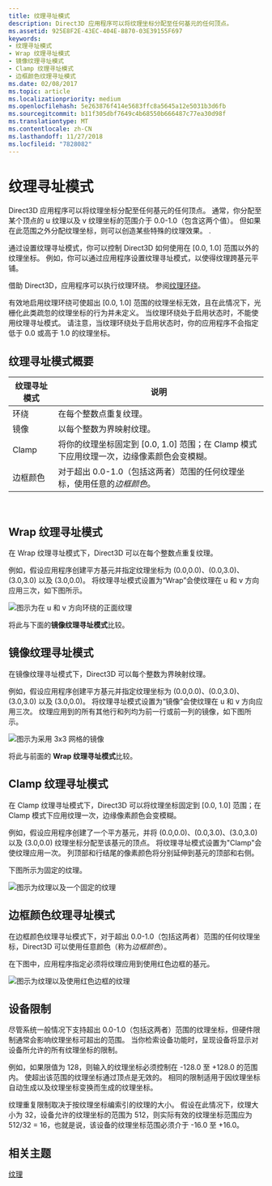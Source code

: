 ```yaml
---
title: 纹理寻址模式
description: Direct3D 应用程序可以将纹理坐标分配至任何基元的任何顶点。
ms.assetid: 925E8F2E-43EC-404E-8870-03E39155F697
keywords:
- 纹理寻址模式
- Wrap 纹理寻址模式
- 镜像纹理寻址模式
- Clamp 纹理寻址模式
- 边框颜色纹理寻址模式
ms.date: 02/08/2017
ms.topic: article
ms.localizationpriority: medium
ms.openlocfilehash: 5e263876f414e5683ffc8a5645a12e5031b3d6fb
ms.sourcegitcommit: b11f305dbf7649c4b68550b666487c77ea30d98f
ms.translationtype: MT
ms.contentlocale: zh-CN
ms.lasthandoff: 11/27/2018
ms.locfileid: "7828082"
---
```

# <a name="texture-addressing-modes"></a>纹理寻址模式


Direct3D 应用程序可以将纹理坐标分配至任何基元的任何顶点。 通常，你分配至某个顶点的 u 纹理以及 v 纹理坐标的范围介于 0.0-1.0（包含这两个值）。 但如果在此范围之外分配纹理坐标，则可以创造某些特殊的纹理效果。 .

通过设置纹理寻址模式，你可以控制 Direct3D 如何使用在 \[0.0, 1.0\] 范围以外的纹理坐标。 例如，你可以通过应用程序设置纹理寻址模式，以使得纹理跨基元平铺。

借助 Direct3D，应用程序可以执行纹理环绕。 参阅[纹理环绕](texture-wrapping.md)。

有效地启用纹理环绕可使超出 \[0.0, 1.0\] 范围的纹理坐标无效，且在此情况下，光栅化此类疏忽的纹理坐标的行为并未定义。 当纹理环绕处于启用状态时，不能使用纹理寻址模式。 请注意，当纹理环绕处于启用状态时，你的应用程序不会指定低于 0.0 或高于 1.0 的纹理坐标。

## <a name="span-idsummaryofthetextureaddressingmodesspanspan-idsummaryofthetextureaddressingmodesspanspan-idsummaryofthetextureaddressingmodesspansummary-of-the-texture-addressing-modes"></a><span id="Summary_of_the_texture_addressing_modes"></span><span id="summary_of_the_texture_addressing_modes"></span><span id="SUMMARY_OF_THE_TEXTURE_ADDRESSING_MODES"></span>纹理寻址模式概要


| 纹理寻址模式 | 说明                                                                                                                           |
|-------------------------|---------------------------------------------------------------------------------------------------------------------------------------|
| 环绕                    | 在每个整数点重复纹理。                                                                                        |
| 镜像                  | 以每个整数为界映射纹理。                                                                                        |
| Clamp                   | 将你的纹理坐标固定到 \[0.0, 1.0\] 范围；在 Clamp 模式下应用纹理一次，边缘像素颜色会变模糊。 |
| 边框颜色            | 对于超出 0.0-1.0（包括这两者）范围的任何纹理坐标，使用任意的*边框颜色*。                         |

 

## <a name="span-idwraptextureaddressmodespanspan-idwraptextureaddressmodespanspan-idwraptextureaddressmodespanwrap-texture-address-mode"></a><span id="Wrap_texture_address_mode"></span><span id="wrap_texture_address_mode"></span><span id="WRAP_TEXTURE_ADDRESS_MODE"></span>Wrap 纹理寻址模式


在 Wrap 纹理寻址模式下，Direct3D 可以在每个整数点重复纹理。

例如，假设应用程序创建平方基元并指定纹理坐标为 (0.0,0.0)、(0.0,3.0)、(3.0,3.0) 以及 (3.0,0.0)。 将纹理寻址模式设置为“Wrap”会使纹理在 u 和 v 方向应用三次，如下图所示。

![图示为在 u 和 v 方向环绕的正面纹理](images/wrap.png)

将此与下面的**镜像纹理寻址模式**比较。

## <a name="span-idmirrortextureaddressmodespanspan-idmirrortextureaddressmodespanspan-idmirrortextureaddressmodespanmirror-texture-address-mode"></a><span id="Mirror_texture_address_mode"></span><span id="mirror_texture_address_mode"></span><span id="MIRROR_TEXTURE_ADDRESS_MODE"></span>镜像纹理寻址模式


在镜像纹理寻址模式下，Direct3D 可以每个整数为界映射纹理。

例如，假设应用程序创建平方基元并指定纹理坐标为 (0.0,0.0)、(0.0,3.0)、(3.0,3.0) 以及 (3.0,0.0)。 将纹理寻址模式设置为“镜像”会使纹理在 u 和 v 方向应用三次。 纹理应用到的所有其他行和列均为前一行或前一列的镜像，如下图所示。

![图示为采用 3x3 网格的镜像](images/mirror.png)

将此与前面的 **Wrap 纹理寻址模式**比较。

## <a name="span-idclamptextureaddressmodespanspan-idclamptextureaddressmodespanspan-idclamptextureaddressmodespanclamp-texture-address-mode"></a><span id="Clamp_texture_address_mode"></span><span id="clamp_texture_address_mode"></span><span id="CLAMP_TEXTURE_ADDRESS_MODE"></span>Clamp 纹理寻址模式


在 Clamp 纹理寻址模式下，Direct3D 可以将纹理坐标固定到 \[0.0, 1.0\] 范围；在 Clamp 模式下应用纹理一次，边缘像素颜色会变模糊。

例如，假设应用程序创建了一个平方基元，并将 (0.0,0.0)、(0.0,3.0)、(3.0,3.0) 以及 (3.0,0.0) 纹理坐标分配至该基元的顶点。 将纹理寻址模式设置为"Clamp"会使纹理应用一次。 列顶部和行结尾的像素颜色将分别延伸到基元的顶部和右侧。

下图所示为固定的纹理。

![图示为纹理以及一个固定的纹理](images/clamp.png)

## <a name="span-idbordercolortextureaddressmodespanspan-idbordercolortextureaddressmodespanspan-idbordercolortextureaddressmodespanborder-color-texture-address-mode"></a><span id="Border_Color_texture_address_mode"></span><span id="border_color_texture_address_mode"></span><span id="BORDER_COLOR_TEXTURE_ADDRESS_MODE"></span>边框颜色纹理寻址模式


在边框颜色纹理寻址模式下，对于超出 0.0-1.0（包括这两者）范围的任何纹理坐标，Direct3D 可以使用任意颜色（称为*边框颜色*）。

在下图中，应用程序指定必须将纹理应用到使用红色边框的基元。

![图示为纹理以及使用红色边框的纹理](images/border.png)

## <a name="span-iddevicelimitationsspanspan-iddevicelimitationsspanspan-iddevicelimitationsspandevice-limitations"></a><span id="Device_Limitations"></span><span id="device_limitations"></span><span id="DEVICE_LIMITATIONS"></span>设备限制


尽管系统一般情况下支持超出 0.0-1.0（包括这两者）范围的纹理坐标，但硬件限制通常会影响纹理坐标可超出的范围。 当你检索设备功能时，呈现设备将显示对设备所允许的所有纹理坐标的限制。

例如，如果限值为 128，则输入的纹理坐标必须控制在 -128.0 至 +128.0 的范围内。 使超出该范围的纹理坐标通过顶点是无效的。 相同的限制适用于因纹理坐标自动生成以及纹理坐标变换而生成的纹理坐标。

纹理重复限制取决于按纹理坐标编索引的纹理的大小。 假设在此情况下，纹理大小为 32，设备允许的纹理坐标的范围为 512，则实际有效的纹理坐标范围应为 512/32 = 16，也就是说，该设备的纹理坐标范围必须介于 -16.0 至 +16.0。

## <a name="span-idrelated-topicsspanrelated-topics"></a><span id="related-topics"></span>相关主题


[纹理](textures.md)

 

 




